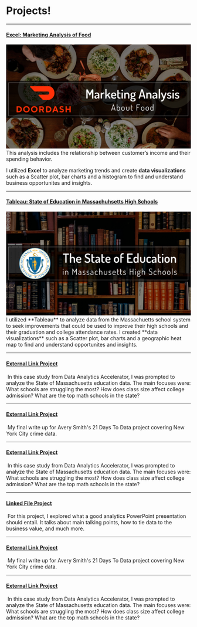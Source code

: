 # Projects!

---
#### [Excel: Marketing Analysis of Food]([Link](https://www.linkedin.com/pulse/doordash-examining-marketing-trends-using-excel-melissa-voda))
[<img src="/images/ddarticle.png"/>](Link)
This analysis includes the relationship between customer’s income and their spending behavior. 

I utilized **Excel** to analyze marketing trends and create **data visualizations** such as a Scatter plot, bar charts and a histogram to find and understand business opportunites and insights.

----
#### [Tableau: State of Education in Massachuhsetts High Schools]([Link]https://www.linkedin.com/pulse/state-education-massachusetts-high-schools-melissa-voda)
<img src="/images/MassEducation.png"/> 
I utilized **Tableau** to analyze data from the Massachuetts school system to seek improvements that could be used to improve their high schools and their graduation and college attendance rates. I created **data visualizations** such as a Scatter plot, bar charts and a geographic heat map to find and understand opportunites and insights.

---
#### [External Link Project](Link)
[<img src=""/>](Link)
In this case study from Data Analytics Accelerator, I was prompted to analyze the State of Massachusetts education data. The main focuses were:
What schools are struggling the most?
How does class size affect college admission?
What are the top math schools in the state? 

---
#### [External Link Project](Link)
[<img src=""/>](Link)
My final write up for Avery Smith's 21 Days To Data project covering New York City crime data. 


---
#### [External Link Project](Link)
[<img src=""/>](Link)
In this case study from Data Analytics Accelerator, I was prompted to analyze the State of Massachusetts education data. The main focuses were:
What schools are struggling the most?
How does class size affect college admission?
What are the top math schools in the state? 

----
#### [Linked File Project](/files/name)
<img src=""/> For this project, I explored what a good analytics PowerPoint presentation should entail. It talks about main talking points, how to tie data to the business value, and much more. 

---
#### [External Link Project](Link)
[<img src=""/>](Link)
My final write up for Avery Smith's 21 Days To Data project covering New York City crime data. 


---
#### [External Link Project](Link)
[<img src=""/>](Link)
In this case study from Data Analytics Accelerator, I was prompted to analyze the State of Massachusetts education data. The main focuses were:
What schools are struggling the most?
How does class size affect college admission?
What are the top math schools in the state? 







